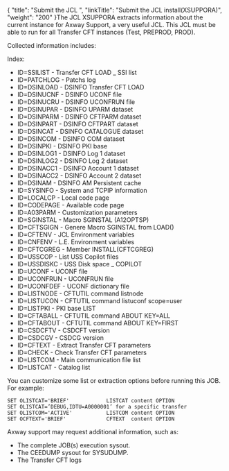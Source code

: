 {
    "title": "Submit the JCL ",
    "linkTitle": "Submit the JCL install&#40;XSUPPORA&#41;",
    "weight": "200"
}The JCL XSUPPORA extracts information about the current instance for Axway Support, a very useful JCL. This JCL must be able to run for all Transfer CFT instances (Test, PREPROD, PROD).

Collected information includes:

Index:

-   ID=SSILIST   -  Transfer CFT LOAD \_ SSI list
-   ID=PATCHLOG  -  Patchs log
-   ID=DSINLOAD  -  DSINFO Transfer CFT LOAD
-   ID=DSINUCNF  -  DSINFO UCONF file
-   ID=DSINUCRU  -  DSINFO UCONFRUN file
-   ID=DSINUPAR  -  DSINFO UPARM dataset
-   ID=DSINPARM  -  DSINFO CFTPARM dataset
-   ID=DSINPART  -  DSINFO CFTPART dataset
-   ID=DSINCAT   -  DSINFO CATALOGUE dataset
-   ID=DSINCOM   -  DSINFO COM dataset
-   ID=DSINPKI   -  DSINFO PKI base
-   ID=DSINLOG1  -  DSINFO Log 1 dataset
-   ID=DSINLOG2  -  DSINFO Log 2 dataset
-   ID=DSINACC1  -  DSINFO Account 1 dataset
-   ID=DSINACC2  -  DSINFO Account 2 dataset
-   ID=DSINAM    -  DSINFO AM Persistent cache
-   ID=SYSINFO   -  System and TCPIP information
-   ID=LOCALCP   -  Local code page
-   ID=CODEPAGE  -  Available code page
-   ID=A03PARM   -  Customization parameters
-   ID=SGINSTAL  -  Macro SGINSTAL (A12OPTSP)
-   ID=CFTSGIGN  -  Genere Macro SGINSTAL from LOAD()
-   ID=CFTENV    -  JCL Environment variables
-   ID=CNFENV    -  L.E. Environment variables
-   ID=CFTCGREG  -  Member INSTALL(CFTCGREG)
-   ID=USSCOP    -  List USS Copilot files
-   ID=USSDISKC  -  USS Disk space \_ COPILOT
-   ID=UCONF     -  UCONF file
-   ID=UCONFRUN  -  UCONFRUN file
-   ID=UCONFDEF  -  UCONF dictionary file
-   ID=LISTNODE  -  CFTUTIL command listnode
-   ID=LISTUCON  -  CFTUTIL command listuconf scope=user
-   ID=LISTPKI   -  PKI base LIST
-   ID=CFTABALL  -  CFTUTIL command ABOUT KEY=ALL    
-   ID=CFTABOUT  -  CFTUTIL command ABOUT KEY=FIRST  
-   ID=CSDCFTV   -  CSDCFT version
-   ID=CSDCGV    -  CSDCG version
-   ID=CFTEXT    -  Extract Transfer CFT parameters
-   ID=CHECK     -  Check Transfer CFT parameters
-   ID=LISTCOM   -  Main communication file list
-   ID=LISTCAT   -  Catalog list

You can customize some list or extraction options before running this JOB. For example:

```
SET OLISTCAT='BRIEF'            LISTCAT content OPTION
SET OLISTCAT=’DEBUG,IDTU=A0000001’ for a specific transfer
SET OLISTCOM='ACTIVE'           LISTCOM content OPTION
SET OCFTEXT='BRIEF'             CFTEXT  content OPTION
```

Axway support may request additional information, such as:

-   The complete JOB(s) execution sysout.
-   The  CEEDUMP sysout for SYSUDUMP.
-   The Transfer CFT logs
